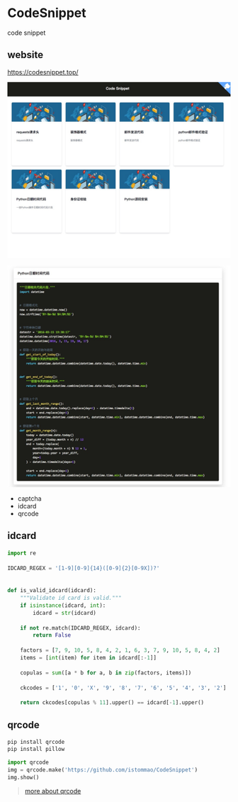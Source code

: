 # CodeSnippet
code snippet

## website

https://codesnippet.top/

![](resources/index.png)

![](resources/screenshots.jpg)

- captcha
- idcard
- qrcode


## idcard

```python
import re

IDCARD_REGEX = '[1-9][0-9]{14}([0-9]{2}[0-9X])?'


def is_valid_idcard(idcard):
    """Validate id card is valid."""
    if isinstance(idcard, int):
        idcard = str(idcard)

    if not re.match(IDCARD_REGEX, idcard):
        return False

    factors = [7, 9, 10, 5, 8, 4, 2, 1, 6, 3, 7, 9, 10, 5, 8, 4, 2]
    items = [int(item) for item in idcard[:-1]]

    copulas = sum([a * b for a, b in zip(factors, items)])

    ckcodes = ['1', '0', 'X', '9', '8', '7', '6', '5', '4', '3', '2']

    return ckcodes[copulas % 11].upper() == idcard[-1].upper()
```


## qrcode
```shell
pip install qrcode
pip install pillow
```

```python
import qrcode
img = qrcode.make('https://github.com/istommao/CodeSnippet')
img.show()
```

> [more about qrcode](https://github.com/lincolnloop/python-qrcode)

